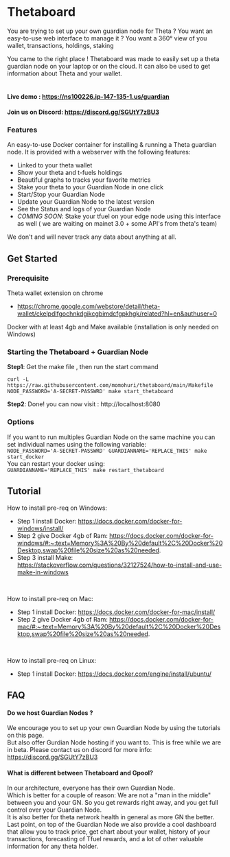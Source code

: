 # Thetaboard
You are trying to set up your own guardian node for Theta ? You want an easy-to-use web interface to manage it ?
You want a 360° view of you wallet, transactions, holdings, staking 

You came to the right place ! Thetaboard was made to easily set up a theta guardian node on your laptop or on the cloud.
It can also be used to get information about Theta and your wallet.<br>
<br> 

#### Live demo : https://ns100226.ip-147-135-1.us/guardian 

#### Join us on Discord: https://discord.gg/SGUtY7zBU3


### Features
An easy-to-use Docker container for installing &amp; running a Theta guardian node.
It is provided with a webserver with the following features:
 - Linked to your theta wallet
 - Show your theta and t-fuels holdings
 - Beautiful graphs to tracks your favorite metrics
 - Stake your theta to your Guardian Node in one click
 - Start/Stop your Guardian Node
 - Update your Guardian Node to the latest version
 - See the Status and logs of your Guardian Node
 - *COMING SOON*: Stake your tfuel on your edge node using this interface as well ( we are waiting on mainet 3.0 + some API's from theta's team)
 
We don't and will never track any data about anything at all.


## Get Started
### Prerequisite
Theta wallet extension on chrome
 - https://chrome.google.com/webstore/detail/theta-wallet/ckelpdlfgochnkdgikcgbimdcfgpkhgk/related?hl=en&authuser=0

Docker with at least 4gb and Make available (installation is only needed on Windows)

### Starting the Thetaboard + Guardian Node
**Step1**: Get the make file , then run the start command <br>

```shell
curl -L https://raw.githubusercontent.com/momohuri/thetaboard/main/Makefile
NODE_PASSWORD='A-SECRET-PASSWRD' make start_thetaboard
```
**Step2**: Done!  you can now visit : http://localhost:8080

### Options 
If you want to run multiples Guardian Node on the same machine you can set individual names using the following variable: <br>
`NODE_PASSWORD='A-SECRET-PASSWRD' GUARDIANNAME='REPLACE_THIS' make start_docker ` <br>
You can restart your docker using: <br>
`GUARDIANNAME='REPLACE_THIS' make restart_thetaboard`

## Tutorial

How to install pre-req on Windows:
- Step 1 install Docker:  https://docs.docker.com/docker-for-windows/install/
- Step 2 give Docker 4gb of Ram: https://docs.docker.com/docker-for-windows/#:~:text=Memory%3A%20By%20default%2C%20Docker%20Desktop,swap%20file%20size%20as%20needed.
- Step 3 install Make: https://stackoverflow.com/questions/32127524/how-to-install-and-use-make-in-windows
<br>
  
How to install pre-req on Mac:
- Step 1 install Docker: https://docs.docker.com/docker-for-mac/install/
- Step 2 give Docker 4gb of Ram: https://docs.docker.com/docker-for-mac/#:~:text=Memory%3A%20By%20default%2C%20Docker%20Desktop,swap%20file%20size%20as%20needed. <br>
<br>

How to install pre-req on Linux:
- Step 1 install Docker: https://docs.docker.com/engine/install/ubuntu/ <br>



## FAQ


#### Do we host Guardian Nodes ?
We encourage you to set up your own Guardian Node by using the tutorials on this page. <br>
But also offer Gurdian Node hosting if you want to. This is free while we are in beta. Please contact us on discord for more info: https://discord.gg/SGUtY7zBU3 


#### What is different between Thetaboard and Gpool?


In our architecture, everyone has their own Guardian Node. <br>
Which is better for a couple of reason:  We are not a "man in the middle" between you and your GN. 
So you get rewards right away, and you get full control over your Guardian Node. <br>
It is also better for theta network health in general as more GN the better. <br>
Last point, on top of the Guardian Node we also provide a cool dashboard that allow you to track price, 
get chart about your wallet, history of your transactions, forecasting of Tfuel rewards, and a lot of other valuable information for any theta holder.

